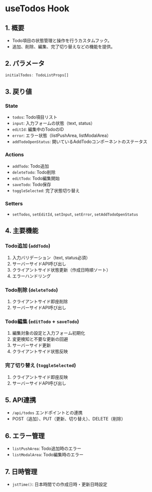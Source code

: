 # useTodos Hook

## 1. 概要

- Todo項目の状態管理と操作を行うカスタムフック。
- 追加、削除、編集、完了切り替えなどの機能を提供。

## 2. パラメータ

```typescript
initialTodos: TodoListProps[]
```

## 3. 戻り値

### State
- `todos`: Todo項目リスト
- `input`: 入力フォームの状態（text, status）
- `editId`: 編集中のTodoのID
- `error`: エラー状態（listPushArea, listModalArea）
- `addTodoOpenStatus`: 開いているAddTodoコンポーネントのステータス

### Actions
- `addTodo`: Todo追加
- `deleteTodo`: Todo削除
- `editTodo`: Todo編集開始
- `saveTodo`: Todo保存
- `toggleSelected`: 完了状態切り替え

### Setters
- `setTodos`, `setEditId`, `setInput`, `setError`, `setAddTodoOpenStatus`

## 4. 主要機能

### Todo追加 (`addTodo`)
1. 入力バリデーション（text, status必須）
2. サーバーサイドAPI呼び出し
3. クライアントサイド状態更新（作成日時順ソート）
4. エラーハンドリング

### Todo削除 (`deleteTodo`)
1. クライアントサイド即座削除
2. サーバーサイドAPI呼び出し

### Todo編集 (`editTodo` + `saveTodo`)
1. 編集対象の設定と入力フォーム初期化
2. 変更検知と不要な更新の回避
3. サーバーサイド更新
4. クライアントサイド状態反映

### 完了切り替え (`toggleSelected`)
1. クライアントサイド即座反映
2. サーバーサイドAPI呼び出し

## 5. API連携

- `/api/todos` エンドポイントとの連携
- POST（追加）、PUT（更新、切り替え）、DELETE（削除）

## 6. エラー管理

- `listPushArea`: Todo追加時のエラー
- `listModalArea`: Todo編集時のエラー

## 7. 日時管理

- `jstTime()`: 日本時間での作成日時・更新日時設定